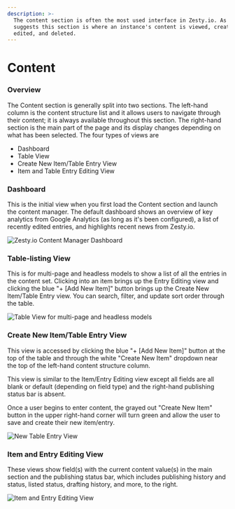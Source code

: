 ```yaml
---
description: >-
  The content section is often the most used interface in Zesty.io. As the name
  suggests this section is where an instance's content is viewed, created,
  edited, and deleted.
---
```


# Content

### Overview

The Content section is generally split into two sections. The left-hand column is the content structure list and it allows users to navigate through their content; it is always available throughout this section. The right-hand section is the main part of the page and its display changes depending on what has been selected. The four types of views are

* Dashboard 
* Table View
* Create New Item/Table Entry View
* Item and Table Entry Editing View

### Dashboard

This is the initial view when you first load the Content section and launch the content manager. The default dashboard shows an overview of key analytics from Google Analytics \(as long as it's been configured\), a list of recently edited entries, and highlights recent news from Zesty.io.

![Zesty.io Content Manager Dashboard](../../../../.gitbook/assets/content-management-dashboard-02.png)

### Table-listing View

This is for multi-page and headless models to show a list of all the entries in the content set. Clicking into an item brings up the Entry Editing view and clicking the blue "+ \[Add New Item\]" button brings up the Create New Item/Table Entry view. You can search, filter,  and update sort order through the table.

![Table View for multi-page and headless models](../../../../.gitbook/assets/table-view.png)

### Create New Item/Table Entry View

This view is accessed by clicking the blue "+ \[Add New Item\]" button at the top of the table and through the white "Create New Item" dropdown near the top of the left-hand content structure column. 

This view is similar to the Item/Entry Editing view except all fields are all blank or default \(depending on field type\) and the right-hand publishing status bar is absent. 

Once a user begins to enter content, the grayed out "Create New Item" button in the upper right-hand corner will turn green and allow the user to save and create their new item/entry.

![New Table Entry View](../../../../.gitbook/assets/new-table-item-entry-view.png)

### Item and Entry Editing View

These views show field\(s\) with the current content value\(s\) in the main section and the publishing status bar, which includes publishing history and status, listed status, drafting history, and more, to the right.

![Item and Entry Editing View](../../../../.gitbook/assets/item-entry-editing-view.png)

